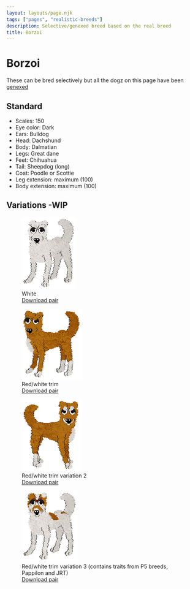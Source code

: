 ```yaml
---
layout: layouts/page.njk
tags: ["pages", "realistic-breeds"]
description: Selective/genexed breed based on the real breed
title: Borzoi
---
```

# Borzoi
These can be bred selectively but all the dogz on this page have been [genexed](/genex)

## Standard

- Scales: 150
- Eye color: Dark
- Ears: Bulldog
- Head: Dachshund
- Body: Dalmatian
- Legs: Great dane
- Feet: Chihuahua
- Tail: Sheepdog (long)
- Coat: Poodle or Scottie
- Leg extension: maximum (100)
- Body extension: maximum (100)

## Variations -WIP

<div class="breed-pics">

  <div>
    <figure>
      <img src="/public/images/whiteborzoi.png" >
      <figcaption>White<br/>
       <a href="/public/downloads/borzoi-white.zip">Download pair</a></figcaption>
    </figure>
  </div>
  <div>
    <figure>
      <img src="/public/images/redborzoi.png" >
      <figcaption>Red/white trim<br/>
       <a href="/public/downloads/borzoi-red-white.zip?v=1628655587853">Download pair</a></figcaption>
    </figure>
  </div>
  <div>
    <figure>
      <img src="/public/images/borzoi-red-white-2.png" >
      <figcaption>Red/white trim variation 2<br/>
       <a href="/public/downloads/borzoi-red-white2.zip?v=1628658011890">Download pair</a></figcaption>
    </figure>
  </div>

  <div>
    <figure>
      <img src="/public/images/borzoi-red-white-3a.png" >
      <figcaption>Red/white trim variation 3 (contains traits from P5 breeds, Pappilon and JRT)<br/>
       <a href="/public/downloads/borzoi-red-white-3.zip?v=1628713738732">Download pair</a></figcaption>
    </figure>
  </div>
</div>

